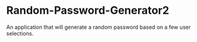 # Random-Password-Generator2
An application that will generate a random password based on a few user selections.
